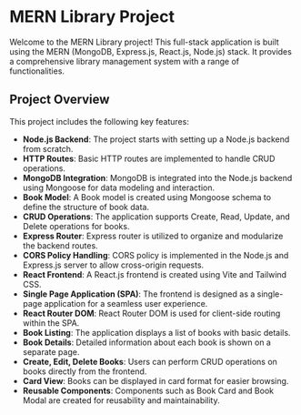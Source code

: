 # MERN Library Project

Welcome to the MERN Library project! This full-stack application is built using the MERN (MongoDB, Express.js, React.js, Node.js) stack. It provides a comprehensive library management system with a range of functionalities.

## Project Overview

This project includes the following key features:

- **Node.js Backend**: The project starts with setting up a Node.js backend from scratch.
- **HTTP Routes**: Basic HTTP routes are implemented to handle CRUD operations.
- **MongoDB Integration**: MongoDB is integrated into the Node.js backend using Mongoose for data modeling and interaction.
- **Book Model**: A Book model is created using Mongoose schema to define the structure of book data.
- **CRUD Operations**: The application supports Create, Read, Update, and Delete operations for books.
- **Express Router**: Express router is utilized to organize and modularize the backend routes.
- **CORS Policy Handling**: CORS policy is implemented in the Node.js and Express.js server to allow cross-origin requests.
- **React Frontend**: A React.js frontend is created using Vite and Tailwind CSS.
- **Single Page Application (SPA)**: The frontend is designed as a single-page application for a seamless user experience.
- **React Router DOM**: React Router DOM is used for client-side routing within the SPA.
- **Book Listing**: The application displays a list of books with basic details.
- **Book Details**: Detailed information about each book is shown on a separate page.
- **Create, Edit, Delete Books**: Users can perform CRUD operations on books directly from the frontend.
- **Card View**: Books can be displayed in card format for easier browsing.
- **Reusable Components**: Components such as Book Card and Book Modal are created for reusability and maintainability.
